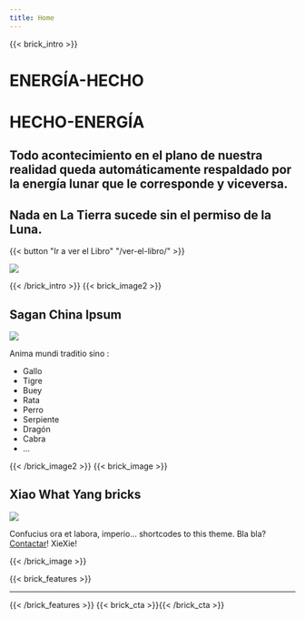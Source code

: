 ```yaml
---
title: Home
---
```

{{< brick_intro >}}

# ENERGÍA-HECHO
# HECHO-ENERGÍA


## Todo acontecimiento en el plano de nuestra realidad queda automáticamente respaldado por la energía lunar que le corresponde y viceversa.

## Nada en La Tierra sucede sin el permiso de la Luna.


{{< button "Ir a ver el Libro" "/ver-el-libro/" >}}

![](/uploads/illustrations/dragon.png )

{{< /brick_intro >}}
{{< brick_image2 >}}

## Sagan China Ipsum

![](/uploads/illustrations/cuate/tao-Japanese-calligraphy.svg)

Anima mundi traditio sino :
- Gallo
- Tigre
- Buey
- Rata
- Perro
- Serpiente
- Dragón
- Cabra
- ...

{{< /brick_image2 >}}
{{< brick_image >}}

## Xiao What Yang bricks

![](/uploads/illustrations/cuate/problem2solving-amico.svg)

Confucius ora et labora, imperio... shortcodes to this theme. Bla bla? [Contactar](/contact/)! XieXie!

{{< /brick_image >}}

{{< brick_features >}}

---

{{< /brick_features >}}
{{< brick_cta >}}{{< /brick_cta >}}
